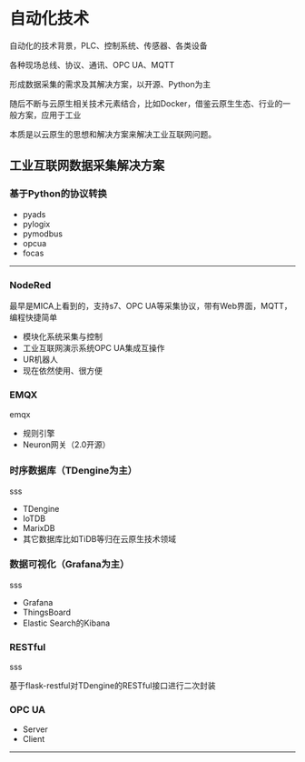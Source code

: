 # 自动化技术

自动化的技术背景，PLC、控制系统、传感器、各类设备

各种现场总线、协议、通讯、OPC UA、MQTT

形成数据采集的需求及其解决方案，以开源、Python为主

随后不断与云原生相关技术元素结合，比如Docker，借鉴云原生生态、行业的一般方案，应用于工业

本质是以云原生的思想和解决方案来解决工业互联网问题。

## 工业互联网数据采集解决方案

### 基于Python的协议转换

- pyads
- pylogix
- pymodbus
- opcua
- focas

---

### NodeRed

最早是MICA上看到的，支持s7、OPC UA等采集协议，带有Web界面，MQTT，编程快捷简单

- 模块化系统采集与控制
- 工业互联网演示系统OPC UA集成互操作
- UR机器人
- 现在依然使用、很方便

### EMQX

emqx

- 规则引擎
- Neuron网关（2.0开源）

### 时序数据库（TDengine为主）

sss

- TDengine
- IoTDB
- MarixDB
- 其它数据库比如TiDB等归在云原生技术领域

### 数据可视化（Grafana为主）

sss

- Grafana
- ThingsBoard
- Elastic Search的Kibana

### RESTful

sss

基于flask-restful对TDengine的RESTful接口进行二次封装

### OPC UA

- Server
- Client

---
